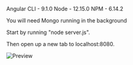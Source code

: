 Angular CLI - 9.1.0
Node - 12.15.0
NPM - 6.14.2

You will need Mongo running in the background

Start by running "node server.js".

Then open up a new tab to localhost:8080.

![Preview](https://imgur.com/wVKPwcv.png)
